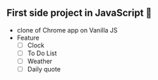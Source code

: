 ## First side project in JavaScript :tada: 
- clone of Chrome app on Vanilla JS 
- Feature
  - [ ] Clock 
  - [ ] To Do List
  - [ ] Weather
  - [ ] Daily quote
